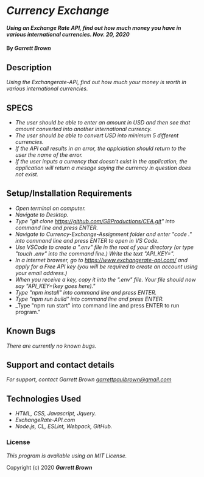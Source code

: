 # _Currency Exchange_

#### _Using an Exchange Rate API, find out how much money you have in various international currencies. Nov. 20, 2020_

#### By _**Garrett Brown**_

## Description

_Using the Exchangerate-API, find out how much your money is worth in various international currencies._

## SPECS

* _The user should be able to enter an amount in USD and then see that amount converted into another international currency._
* _The user should be able to convert USD into minimum 5 different currencies._
* _If the API call results in an error, the applciation should return to the user the name of the error._
* _If the user inputs a currency that doesn't exist in the application, the application will return a mesage saying the currency in question does not exist._

## Setup/Installation Requirements

* _Open terminal on computer._
* _Navigate to Desktop._
* _Type "git clone https://github.com/GBProductions/CEA.git" into command line and press ENTER._
* _Navigate to Currency-Exchange-Assignment folder and enter "code ." into command line and press ENTER to open in VS Code._
* _Use VSCode to create a ".env" file in the root of your directory (or type "touch .env" into the command line.) Write the text "API_KEY="._
* _In a internet browser, go to <https://www.exchangerate-api.com/> and apply for a Free API key (you will be required to create an account using your email address.)_
* _When you receive a key, copy it into the ".env" file. Your file should now say "API_KEY=(key goes here)."_
* _Type "npm install" into command line and press ENTER._
* _Type "npm run build" into command line and press ENTER._
* _Type "npm run start" into command line and press ENTER to run program."


## Known Bugs

_There are currently no known bugs._

## Support and contact details

_For support, contact Garrett Brown <garrettpaulbrown@gmail.com>_

## Technologies Used
* _HTML, CSS, Javascript, Jquery._
* _ExchangeRate-API.com_
* _Node.js, CL, ESLint, Webpack, GitHub._

### License

*This program is available using an MIT License.*

Copyright (c) 2020 **_Garrett Brown_**
